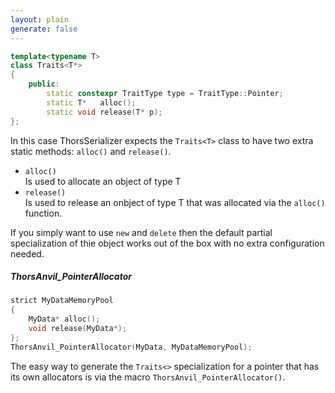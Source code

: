 ```yaml
---
layout: plain
generate: false
---
```

````C++
template<typename T>
class Traits<T*>
{
    public:
        static constexpr TraitType type = TraitType::Pointer;
        static T*   alloc();
        static void release(T* p);
};
````

In this case ThorsSerializer expects the `Traits<T>` class to have two extra static methods: `alloc()` and `release()`.

* `alloc()`  
Is used to allocate an object of type T
* `release()`  
Is used to release an onbject of type T that was allocated via the `alloc()` function.

If you simply want to use `new` and `delete` then the default partial specialization of thie object works out of the box with no extra configuration needed.

##### ThorsAnvil_PointerAllocator
````C++
strict MyDataMemoryPool
{
    MyData* alloc();
    void release(MyData*);
};
ThorsAnvil_PointerAllocator(MyData, MyDataMemoryPool);
````
The easy way to generate the `Traits<>` specialization for a pointer that has its own allocators is via the macro `ThorsAnvil_PointerAllocator()`.
